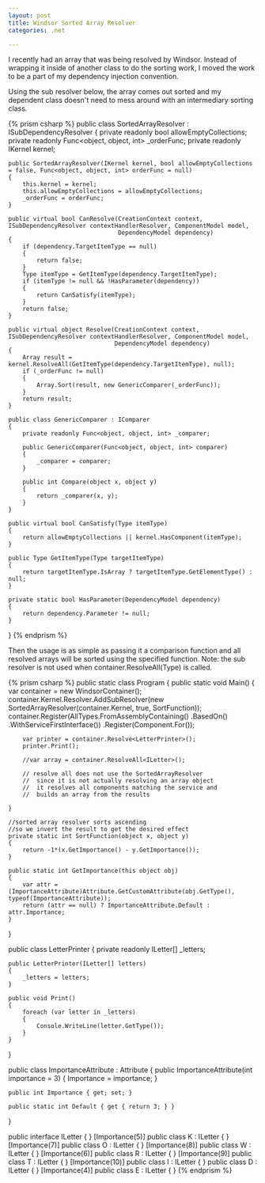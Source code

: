 ```yaml
---
layout: post
title: Windsor Sorted Array Resolver
categories: .net

---
```


I recently had an array that was being resolved by Windsor. Instead of wrapping it inside of another class to do the sorting work, I moved the work to be a part of my dependency injection convention.

Using the sub resolver below, the array comes out sorted and my dependent class doesn't need to mess around with an intermediary sorting class.
    
{% prism csharp %}
public class SortedArrayResolver : ISubDependencyResolver
{
    private readonly bool allowEmptyCollections;
    private readonly Func<object, object, int> _orderFunc;
    private readonly IKernel kernel;

    public SortedArrayResolver(IKernel kernel, bool allowEmptyCollections = false, Func<object, object, int> orderFunc = null)
    {
        this.kernel = kernel;
        this.allowEmptyCollections = allowEmptyCollections;
        _orderFunc = orderFunc;
    }

    public virtual bool CanResolve(CreationContext context, ISubDependencyResolver contextHandlerResolver, ComponentModel model,
                                   DependencyModel dependency)
    {
        if (dependency.TargetItemType == null)
        {
            return false;
        }
        Type itemType = GetItemType(dependency.TargetItemType);
        if (itemType != null && !HasParameter(dependency))
        {
            return CanSatisfy(itemType);
        }
        return false;
    }

    public virtual object Resolve(CreationContext context, ISubDependencyResolver contextHandlerResolver, ComponentModel model,
                                  DependencyModel dependency)
    {
        Array result = kernel.ResolveAll(GetItemType(dependency.TargetItemType), null);
        if (_orderFunc != null)
        {
            Array.Sort(result, new GenericComparer(_orderFunc));
        }
        return result;
    }

    public class GenericComparer : IComparer
    {
        private readonly Func<object, object, int> _comparer;

        public GenericComparer(Func<object, object, int> comparer)
        {
            _comparer = comparer;
        }

        public int Compare(object x, object y)
        {
            return _comparer(x, y);
        }
    }

    public virtual bool CanSatisfy(Type itemType)
    {
        return allowEmptyCollections || kernel.HasComponent(itemType);
    }

    public Type GetItemType(Type targetItemType)
    {
        return targetItemType.IsArray ? targetItemType.GetElementType() : null;
    }

    private static bool HasParameter(DependencyModel dependency)
    {
        return dependency.Parameter != null;
    }
}
{% endprism %}

Then the usage is as simple as passing it a comparison function and all resolved arrays will be sorted using the specified function. Note: the sub resolver is not used when container.ResolveAll(Type) is called.

{% prism csharp %}
public static class Program
{
    public static void Main()
    {
        var container = new WindsorContainer();
        container.Kernel.Resolver.AddSubResolver(new SortedArrayResolver(container.Kernel, true, SortFunction));
        container.Register(AllTypes.FromAssemblyContaining<ILetter>()
                               .BasedOn<ILetter>()
                               .WithServiceFirstInterface())
            .Register(Component.For<LetterPrinter>());

        var printer = container.Resolve<LetterPrinter>();
        printer.Print();

        //var array = container.ResolveAll<ILetter>(); 
        
        // resolve all does not use the SortedArrayResolver
        //  since it is not actually resolving an array object
        //  it resolves all components matching the service and 
        //  builds an array from the results

    }

    //sorted array resolver sorts ascending
    //so we invert the result to get the desired effect
    private static int SortFunction(object x, object y)
    {
        return -1*(x.GetImportance() - y.GetImportance());
    }

    public static int GetImportance(this object obj)
    {
        var attr = (ImportanceAttribute)Attribute.GetCustomAttribute(obj.GetType(), typeof(ImportanceAttribute));
        return (attr == null) ? ImportanceAttribute.Default : attr.Importance;
    }
}

public class LetterPrinter
{
    private readonly ILetter[] _letters;

    public LetterPrinter(ILetter[] letters)
    {
        _letters = letters;
    }

    public void Print()
    {
        foreach (var letter in _letters)
        {
            Console.WriteLine(letter.GetType());
        }
    }
}

public class ImportanceAttribute : Attribute
{
    public ImportanceAttribute(int importance = 3)
    {
        Importance = importance;
    }

    public int Importance { get; set; }

    public static int Default { get { return 3; } }
}

public interface ILetter { }
[Importance(5)]
public class K : ILetter { }
[Importance(7)]
public class O : ILetter { }
[Importance(8)]
public class W : ILetter { }
[Importance(6)]
public class R : ILetter { }
[Importance(9)]
public class T : ILetter { }
[Importance(10)]
public class I : ILetter { }
public class D : ILetter { }
[Importance(4)]
public class E : ILetter { }
{% endprism %}